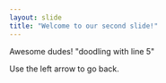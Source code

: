 ```yaml
---
layout: slide
title: "Welcome to our second slide!"
---
```


Awesome dudes! "doodling with line 5"

Use the left arrow to go back.
